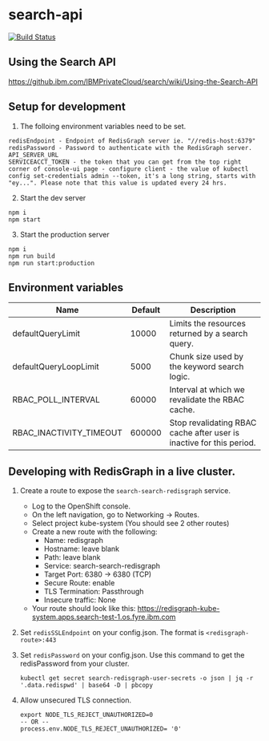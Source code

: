 # search-api
[![Build Status](https://travis.ibm.com/IBMPrivateCloud/search-api.svg?token=FQtRyxd2oucrshZSEEqZ&branch=master)](https://travis.ibm.com/IBMPrivateCloud/search-api)

## Using the Search API
https://github.ibm.com/IBMPrivateCloud/search/wiki/Using-the-Search-API


## Setup for development
1. The folloing environment variables need to be set.
```
redisEndpoint - Endpoint of RedisGraph server ie. "//redis-host:6379"
redisPassword - Password to authenticate with the RedisGraph server.
API_SERVER_URL
SERVICEACCT_TOKEN - the token that you can get from the top right corner of console-ui page - configure client - the value of kubectl config set-credentials admin --token, it's a long string, starts with "ey...". Please note that this value is updated every 24 hrs.
```
2. Start the dev server
```
npm i
npm start
```
3. Start the production server
```
npm i
npm run build
npm run start:production
```

## Environment variables

| Name | Default | Description |
| ---  | ---     | ---         |
|defaultQueryLimit| 10000 | Limits the resources returned by a search query. |
|defaultQueryLoopLimit | 5000 | Chunk size used by the keyword search logic. |
|RBAC_POLL_INTERVAL | 60000 | Interval at which we revalidate the RBAC cache. |
|RBAC_INACTIVITY_TIMEOUT | 600000 | Stop revalidating RBAC cache after user is inactive for this period. |

## Developing with RedisGraph in a live cluster.

1. Create a route to expose the `search-search-redisgraph` service.

    - Log to the OpenShift console.
    - On the left navigation, go to Networking -> Routes.
    - Select project kube-system (You should see 2 other routes)
    - Create a new route with the following:
        - Name: redisgraph
        - Hostname: leave blank
        - Path: leave blank
        - Service: search-search-redisgraph
        - Target Port: 6380 -> 6380 (TCP)
        - Secure Route: enable
        - TLS Termination: Passthrough
        -  Insecure traffic: None
    - Your route should look like this: https://redisgraph-kube-system.apps.search-test-1.os.fyre.ibm.com

2. Set `redisSSLEndpoint` on your config.json. The format is `<redisgraph-route>:443`
3. Set `redisPassword` on your config.json. Use this command to get the redisPassword from your cluster.

    ```
    kubectl get secret search-redisgraph-user-secrets -o json | jq -r '.data.redispwd' | base64 -D | pbcopy
    ```
4. Allow unsecured TLS connection.
    ```
    export NODE_TLS_REJECT_UNAUTHORIZED=0
    -- OR --
    process.env.NODE_TLS_REJECT_UNAUTHORIZED= '0'
    ```